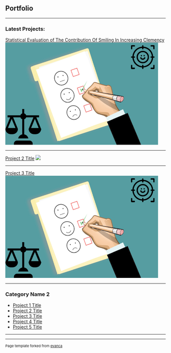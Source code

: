 ## Portfolio

---

### Latest Projects: 

[Statistical Evaluation of The Contribution Of Smiling In Increasing Clemency ](/sample_page)
<img src="images/dummy_thumbnail1.jpg?raw=true"/>

---
[Project 2 Title](/pdf/sample_presentation.pdf)
<img src="images/dummy_thumbnai2.jpg?raw=true"/>

---
[Project 3 Title](http://example.com/)
<img src="images/dummy_thumbnail1.jpg?raw=true"/>

---

### Category Name 2

- [Project 1 Title](http://example.com/)
- [Project 2 Title](http://example.com/)
- [Project 3 Title](http://example.com/)
- [Project 4 Title](http://example.com/)
- [Project 5 Title](http://example.com/)

---




---
<p style="font-size:11px">Page template forked from <a href="https://github.com/evanca/quick-portfolio">evanca</a></p>
<!-- Remove above link if you don't want to attibute -->
